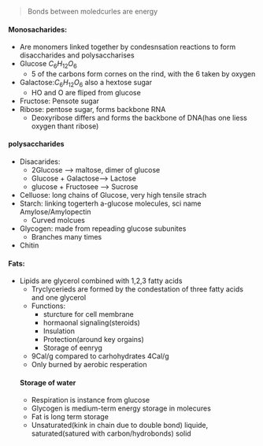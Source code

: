 > Bonds between moledcurles are energy
#### Monosacharides:
 - Are monomers linked together by condesnsation reactions to form disaccharides and polysaccharises
 - Glucose $C_6H_{12}O_6$
	 - 5 of the carbons form cornes on the rind, with the 6 taken by oxygen
 - Galactose:$C_6H_{12}O_6$ also a hextose sugar
	 - HO and O are fliped from glucose
 - Fructose: Pensote sugar
 - Ribose: pentose sugar, forms backbone RNA
	 - Deoxyribose differs and forms the backbone of DNA(has one liess oxygen thant ribose)
#### polysaccharides
 - Disacarides:
	 - 2Glucose --> maltose, dimer of glucose
	 - Glucose + Galactose--> Lactose
	 - glucose + Fructosee --> Sucrose
 - Celluose: long chains of Glucose, very high tensile strach
 - Starch: linking togerterh a-glucose molecules, sci name Amylose/Amylopectin
	 - Curved molcues
 - Glycogen: made from repeading glucose subunites
	 - Branches many times
 - Chitin
#### Fats:
 - Lipids are glycerol combined with 1,2,3 fatty acids
	  - Tryclycerieds are formed by the condestation of three fatty acids and one glycerol
	  - Functions:
		  - sturcture for cell membrane
		  - hormaonal signaling(steroids)
		  - Insulation
		  - Protection(around key orgains)
		  - Storage of eenryg
	  - 9Cal/g compared to carhohydrates 4Cal/g
	  - Only burned by aerobic resperation
	#### Storage of water
	 - Respiration is instance from glucose
	 - Glycogen is medium-term energy storage in molecures
	 - Fat is long term storage
	 - Unsaturated(kink in chain due to double bond) liquide, saturated(satured with carbon/hydrobonds) solid

<!--stackedit_data:
eyJoaXN0b3J5IjpbLTE0MjE4NzE4NTAsNzY5NTU4Mjc0XX0=
-->